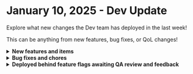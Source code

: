 # January 10, 2025 - Dev Update

Explore what new changes the Dev team has deployed in the last week!

This can be anything from new features, bug fixes, or QoL changes!

<details>

<summary><strong>New features and items</strong></summary>

* Made domain links in the app page clickable
* Added unsyncing for app clones
* Updated templates and scripts page table column width
* Google Enterprise License Manager integration
* Granular forms permissions

</details>

<details>

<summary><strong>Bug fixes and chores</strong></summary>

* Various fixes for crate replication in global Rewst regions
* Fixed OAuth token refresh for Google Enterprise License Manager
* Fixed UI crash when looking at forms permissions
* Added validation for domain length with org slug
* Added missing field to Halo Add or Update Quote action to update line items
* Fixed failing Duo List Phones action for non +1 country codes
* Fixed Pax8 auth token refresh

</details>

<details>

<summary><strong>Deployed behind feature flags awaiting QA review and feedback</strong></summary>

* Added Generic GraphQL Request Action to the Rewst Integration
* Github integration
* Granular forms permissions
* Cloning and Syncing of App Builder apps
* N-able N-sight integration
* SQL database integration refactor

</details>
